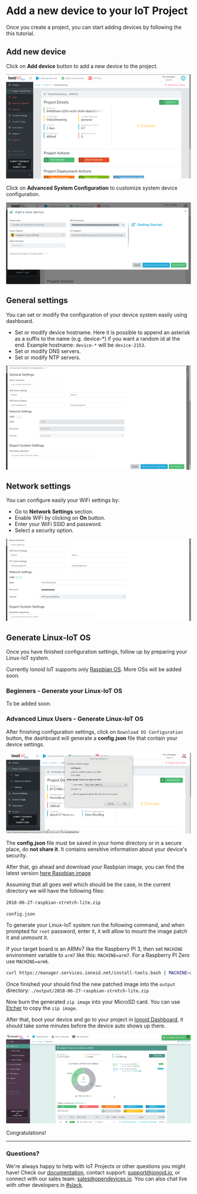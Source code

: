 # Add a new device to your IoT Project

Once you create a project, you can start adding devices by following the
this tutorial.


## Add new device

Click on **Add device** button to add a new device to the project.
 
![Add Device](AddDevice.png)
 
Click on **Advanced System Configuration** to customize system device configuration.
 
![New Device](NewDevice.png)


## General settings

You can set or modify  the configuration of your device system  easily using dashboard.
 - Set or modify device hostname. Here it is possible to append an asterisk as a suffix to the name (e.g. device-\*) if you want a random id at the end. Example hostname: `device-*` will be `device-2153`.
 - Set or modify DNS servers.
 - Set or modify NTP servers.

![General Settings](GeneralSettings.png)


## Network settings

You can configure easily your WiFi settings by:

 - Go to  **Network Settings** section.
 - Enable WiFi by clicking on **On** button.
 - Enter your WiFi SSID and password.
 - Select a security option.

![Network Settings](NetworkSettings.png)


## Generate Linux-IoT OS

Once you have finished configuration settings, follow up by preparing your Linux-IoT system.

Currently Ionoid IoT supports only [Raspbian OS](https://www.raspberrypi.org/downloads/raspbian/). More OSs will be added soon.


### Beginners - Generate your Linux-IoT OS

To be added soon.


### Advanced Linux Users - Generate Linux-IoT OS

After finishing configuration settings, click on `Download OS Configuration` button, the dashboard will generate a **config.json** file that contain your device settings.

![OS configuration file](OSconfig.png)

The **config.json** file must be saved in your home directory or in a secure place, do **not share it**. It contains sensitive information about your device's security.


After that, go ahead and download your Rasbpian image, you can find the latest version [here Raspbian image](https://www.raspberrypi.org/downloads/raspbian/)


Assuming that all goes well which should be the case, in the current
directory we will have the following files:

`2018-06-27-raspbian-stretch-lite.zip`

`config.json`


To generate your Linux-IoT system run the following command, and when
prompted for `root` password, enter it, it will allow to mount the image
patch it and unmount it.

If your target board is an ARMv7 like the Raspberry PI 3, then set
`MACHINE` environment variable to `arm7` like this:
`MACHINE=arm7`. For a Raspberry PI Zero use `MACHINE=arm6`.


```bash
curl https://manager.services.ionoid.net/install-tools.bash | MACHINE=arm7 IMAGE=2018-06-27-raspbian-stretch-lite.zip CONFIG=config.json bash

```

Once finished your should find the new patched image into the `output`
directory:
`./output/2018-06-27-raspbian-stretch-lite.zip`


Now burn the generated `zip image` into your MicroSD card. You can use
[Etcher](https://etcher.io/) to copy the `zip image`.


After that, boot your device and go to your project in [Ionoid Dashboard](https://dashboard.ionoid.io), it should take some minutes before the device auto shows up there.


![Device Booting](DeviceBoot.png)

Congratulations!



---


### Questions?
We're always happy to help with IoT Projects or other questions you might have! Check our [documentation](https://docs.ionoid.io/#/), contact support: support@ionoid.io, or connect with our sales team: sales@opendevices.io. You can also chat live with other developers in  [#slack](https://ionoidcommunity.slack.com/join/shared_invite/enQtNTAzMTEwMTc5NDc2LTM2ODgxY2VmYTljNjM2NTNmZmVjYTEzY2Q4NTgyZTljYzI3MzhiZGRlODkzNTE3NTE3ODk5ZmFjNjYzOGRjZTM).
